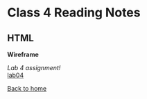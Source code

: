 # Class 4 Reading Notes

## HTML

**Wireframe**


*Lab 4 assignment!*  
[lab04](https://dchoi294.github.io/hello-world/)

[Back to home](../README.md)
